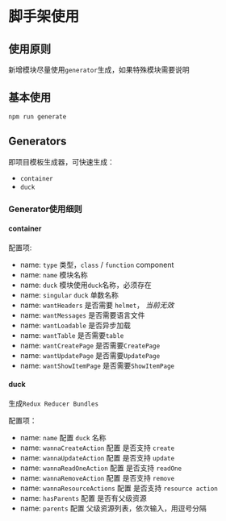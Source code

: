 # 脚手架使用

## 使用原则

新增模块尽量使用`generator`生成，如果特殊模块需要说明

## 基本使用

```
npm run generate
```

## Generators

即项目模板生成器，可快速生成：
- `container`
- `duck`

### Generator使用细则

#### container

  配置项:
  
  - name: `type`
    类型，`class` / `function` component
  - name: `name`
    模块名称
  - name: `duck`
    模块使用`duck`名称，必须存在
  - name: `singular`
    `duck` 单数名称
  - name: `wantHeaders`
    是否需要 `helmet`， *当前无效*
  - name: `wantMessages`
    是否需要语言文件
  - name: `wantLoadable`
    是否异步加载
  - name: `wantTable`
    是否需要`table`
  - name: `wantCreatePage`
    是否需要`CreatePage`
  - name: `wantUpdatePage`
    是否需要`UpdatePage`
  - name: `wantShowItemPage`
    是否需要`ShowItemPage`

#### duck

  生成`Redux Reducer Bundles`

  配置项：
  
  - name: `name`
    配置 `duck` 名称
  - name: `wannaCreateAction`
    配置 是否支持 `create`
  - name: `wannaUpdateAction`
    配置 是否支持 `update`
  - name: `wannaReadOneAction`
    配置 是否支持 `readOne`
  - name: `wannaRemoveAction`
    配置 是否支持 `remove`
  - name: `wannaResourceActions`
    配置 是否支持 `resource action`
  - name: `hasParents`
    配置 是否有父级资源
  - name: `parents`
    配置 父级资源列表，依次输入，用逗号分隔
